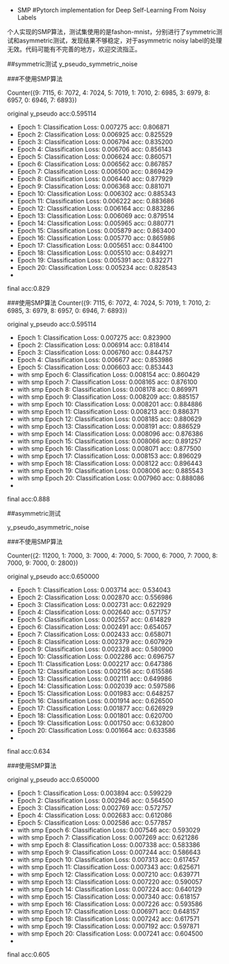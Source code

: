* SMP
#Pytorch implementation for Deep Self-Learning From Noisy Labels

个人实现的SMP算法，测试集使用的是fashon-mnist，分别进行了symmetric测试和asymmetric测试，发现结果不够稳定，对于asymmetric noisy label的处理无效。代码可能有不完善的地方，欢迎交流指正。

##symmetric测试
y_pseudo_symmetric_noise

###不使用SMP算法

Counter({9: 7115, 6: 7072, 4: 7024, 5: 7019, 1: 7010, 2: 6985, 3: 6979, 8: 6957, 0: 6946, 7: 6893})

 original y_pseudo acc:0.595114
 
*  Epoch   1: Classification Loss: 0.007275 acc: 0.806871
*  Epoch   2: Classification Loss: 0.006925 acc: 0.825529
*  Epoch   3: Classification Loss: 0.006794 acc: 0.835200
*  Epoch   4: Classification Loss: 0.006706 acc: 0.856143
*  Epoch   5: Classification Loss: 0.006624 acc: 0.860571
*  Epoch   6: Classification Loss: 0.006562 acc: 0.867857
*  Epoch   7: Classification Loss: 0.006500 acc: 0.869429
*  Epoch   8: Classification Loss: 0.006440 acc: 0.877929
*  Epoch   9: Classification Loss: 0.006368 acc: 0.881071
*  Epoch  10: Classification Loss: 0.006302 acc: 0.885343
*  Epoch  11: Classification Loss: 0.006222 acc: 0.883686
*  Epoch  12: Classification Loss: 0.006164 acc: 0.883286
*  Epoch  13: Classification Loss: 0.006069 acc: 0.879514
*  Epoch  14: Classification Loss: 0.005965 acc: 0.880771
*  Epoch  15: Classification Loss: 0.005879 acc: 0.863400
*  Epoch  16: Classification Loss: 0.005770 acc: 0.865986
*  Epoch  17: Classification Loss: 0.005651 acc: 0.844100
*  Epoch  18: Classification Loss: 0.005510 acc: 0.849271
*  Epoch  19: Classification Loss: 0.005391 acc: 0.832271
*  Epoch  20: Classification Loss: 0.005234 acc: 0.828543
*  
 final acc:0.829

###使用SMP算法
Counter({9: 7115, 6: 7072, 4: 7024, 5: 7019, 1: 7010, 2: 6985, 3: 6979, 8: 6957, 0: 6946, 7: 6893})

original y_pseudo acc:0.595114

*  Epoch   1: Classification Loss: 0.007275 acc: 0.823900
*  Epoch   2: Classification Loss: 0.006914 acc: 0.818414
*  Epoch   3: Classification Loss: 0.006760 acc: 0.844757
*  Epoch   4: Classification Loss: 0.006677 acc: 0.853986
*  Epoch   5: Classification Loss: 0.006603 acc: 0.853443
* with smp Epoch   6: Classification Loss: 0.008154 acc: 0.860429
* with smp Epoch   7: Classification Loss: 0.008165 acc: 0.876100
* with smp Epoch   8: Classification Loss: 0.008178 acc: 0.869971
* with smp Epoch   9: Classification Loss: 0.008209 acc: 0.885157
* with smp Epoch  10: Classification Loss: 0.008201 acc: 0.884886
* with smp Epoch  11: Classification Loss: 0.008213 acc: 0.886371
* with smp Epoch  12: Classification Loss: 0.008185 acc: 0.880629
* with smp Epoch  13: Classification Loss: 0.008191 acc: 0.886529
* with smp Epoch  14: Classification Loss: 0.008096 acc: 0.876386
* with smp Epoch  15: Classification Loss: 0.008066 acc: 0.891257
* with smp Epoch  16: Classification Loss: 0.008071 acc: 0.877500
* with smp Epoch  17: Classification Loss: 0.008153 acc: 0.896029
* with smp Epoch  18: Classification Loss: 0.008122 acc: 0.896443
* with smp Epoch  19: Classification Loss: 0.008006 acc: 0.885543
* with smp Epoch  20: Classification Loss: 0.007960 acc: 0.888086
* 
 final acc:0.888


##asymmetric测试

y_pseudo_asymmetric_noise

###不使用SMP算法

Counter({2: 11200, 1: 7000, 3: 7000, 4: 7000, 5: 7000, 6: 7000, 7: 7000, 8: 7000, 9: 7000, 0: 2800})

 original y_pseudo acc:0.650000
 
*  Epoch   1: Classification Loss: 0.003714 acc: 0.534043
*  Epoch   2: Classification Loss: 0.002870 acc: 0.556986
*  Epoch   3: Classification Loss: 0.002731 acc: 0.622929
*  Epoch   4: Classification Loss: 0.002640 acc: 0.571757
*  Epoch   5: Classification Loss: 0.002557 acc: 0.614829
*  Epoch   6: Classification Loss: 0.002491 acc: 0.654057
*  Epoch   7: Classification Loss: 0.002433 acc: 0.658071
*  Epoch   8: Classification Loss: 0.002379 acc: 0.607929
*  Epoch   9: Classification Loss: 0.002328 acc: 0.580900
*  Epoch  10: Classification Loss: 0.002286 acc: 0.696757
*  Epoch  11: Classification Loss: 0.002217 acc: 0.647386
*  Epoch  12: Classification Loss: 0.002156 acc: 0.615586
*  Epoch  13: Classification Loss: 0.002111 acc: 0.649986
*  Epoch  14: Classification Loss: 0.002039 acc: 0.597586
*  Epoch  15: Classification Loss: 0.001983 acc: 0.648257
*  Epoch  16: Classification Loss: 0.001914 acc: 0.626500
*  Epoch  17: Classification Loss: 0.001877 acc: 0.626929
*  Epoch  18: Classification Loss: 0.001801 acc: 0.620700
*  Epoch  19: Classification Loss: 0.001750 acc: 0.632800
*  Epoch  20: Classification Loss: 0.001664 acc: 0.633586
*  
 final acc:0.634

###使用SMP算法

 original y_pseudo acc:0.650000
 
*  Epoch   1: Classification Loss: 0.003894 acc: 0.599229
*  Epoch   2: Classification Loss: 0.002946 acc: 0.564500
*  Epoch   3: Classification Loss: 0.002769 acc: 0.572757
*  Epoch   4: Classification Loss: 0.002683 acc: 0.612086
*  Epoch   5: Classification Loss: 0.002586 acc: 0.577857
* with smp Epoch   6: Classification Loss: 0.007546 acc: 0.593029
* with smp Epoch   7: Classification Loss: 0.007269 acc: 0.621286
* with smp Epoch   8: Classification Loss: 0.007338 acc: 0.583386
* with smp Epoch   9: Classification Loss: 0.007244 acc: 0.586643
* with smp Epoch  10: Classification Loss: 0.007313 acc: 0.617457
* with smp Epoch  11: Classification Loss: 0.007343 acc: 0.625671
* with smp Epoch  12: Classification Loss: 0.007210 acc: 0.639771
* with smp Epoch  13: Classification Loss: 0.007220 acc: 0.590057
* with smp Epoch  14: Classification Loss: 0.007224 acc: 0.640129
* with smp Epoch  15: Classification Loss: 0.007340 acc: 0.618157
* with smp Epoch  16: Classification Loss: 0.007226 acc: 0.593586
* with smp Epoch  17: Classification Loss: 0.006971 acc: 0.648157
* with smp Epoch  18: Classification Loss: 0.007242 acc: 0.617571
* with smp Epoch  19: Classification Loss: 0.007192 acc: 0.597871
* with smp Epoch  20: Classification Loss: 0.007241 acc: 0.604500
* 
 final acc:0.605

